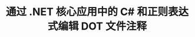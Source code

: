 ---
############################# Static ############################
layout: "autogen"
draft: false
path: "zh/redaction/net/annotation/dot"
otherformats: CSV DOC DOCM DOCX DOTM DOTX PDF POT POTM PPS PPSM PPSX PPT PPTM PPTX RTF XLS XLSM XLSX XLT XLTM XLTX  

############################# Head ############################
head_title: "通过 .NET Core 使用正则表达式编辑 DOT 文档中的注释"
head_description: "使用正则表达式从不同格式的文档中删除注释中的敏感信息"

############################# Header ############################
title: "通过 .NET 核心应用中的 C# 和正则表达式编辑 DOT 文件注释"
description: "查找并删除 Office 和 OpenOffice 文档、电子表格和演示文稿以及 Windows、Linux 和 macOS 上的 DOT 中的敏感信息"

################### SubMenu/Download Button #####################
submenu:
    enable: true

############################# About ############################
about:
    enable: true
    title: ".NET API 的文档注释修订"
    content: |
        独立于格式的单一界面，用于清理 PDF、Word、Excel、PowerPoint 文档和图像中的敏感和机密信息，包括更改元数据和删除注释的功能。使用 GroupDocs.Redaction for .NET 工具，您可以编辑机密信息并将编辑后的文档保存在 PDF 中，将所有页面转换为光栅图像或保留文档的原始格式以供进一步编辑。

############################# Steps ############################
steps:
    enable: true
    title_left: "通过 C# 使用正则表达式编辑来自 DOT 的注释"
    content_left: |
        [GroupDocs.Redaction](zh//redaction/net/) 允许 .NET 开发者通过几个简单的步骤使用完整的正则表达式来编辑 DOT 文件。

        *   创建 [Redactor](https://apireference.groupdocs.com/redaction/net/groupdocs.redaction/redactor) 类的实例并加载 DOT 文件
        *   创建 [AnnotationRedaction](https://apireference.groupdocs.com/redaction/net/groupdocs.redaction.redactions/annotationredaction) 类的实例来查找和替换注释
        *   使用 AnnotationRedaction 对象调用 [Redactor.Apply](https://apireference.groupdocs.com/redaction/net/groupdocs.redaction/redactor/methods/apply/index) 方法
        
    title_right: "如何使用 GroupDocs 密文 API"
    content_right: |
        通过命令行“nuget install GroupDocs.Redaction”安装包，或通过 Visual Studio 的包管理器控制台使用“Install-Package GroupDocs.Redaction”安装包。 
        或者，从 [下载](https://downloads.groupdocs.com/redaction/net) 获取 ZIP 文件中的离线 MSI 安装程序或 DLL，并在项目中手动引用它。  
        
    code: |
        ```cs
        using (Redactor redactor = new Redactor(@"sample.dot"))
        {
        	redactor.Apply(new AnnotationRedaction("(?im:john)", "[redacted]"));
        	redactor.Save();
        }
        ```

############################# Demos ############################
demos:
    enable: true
############################# About Formats ############################
about_formats:
    enable: true
############################# More Formats ############################
more_formats:
    enable: true

############################# Back to top ###############################
back_to_top:
    enable: true
---